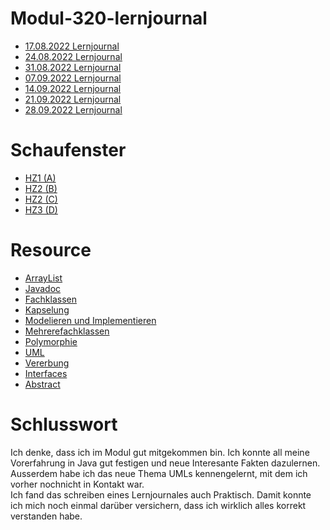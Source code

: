 # Modul-320-lernjournal

- [17.08.2022 Lernjournal](./src/17.08.2022/lernjournal.md)
- [24.08.2022 Lernjournal](./src/24.08.2022/lernjournal.md)
- [31.08.2022 Lernjournal](./src/31.08.2022/lernjournal.md)
- [07.09.2022 Lernjournal](./src/07.09.2022/lernjournal.md)
- [14.09.2022 Lernjournal](./src/14.09.2022/lernjournal.md)
- [21.09.2022 Lernjournal](./src/21.09.2022/lernjournal.md)
- [28.09.2022 Lernjournal](./src/28.09.2022/lernjournal.md)

# Schaufenster 
- [HZ1 (A)](./src/schaufenster/HZ1.md)
- [HZ2 (B)](./src/schaufenster/HZ2.md)
- [HZ2 (C)](./src/schaufenster/HZ3.md)
- [HZ3 (D)](./src/schaufenster/HZ4.md)
 
# Resource 
- [ArrayList](./src/resources/arraylist/)
- [Javadoc](./src/resources/javadoc/)
- [Fachklassen](./src/resources/fachklassen/)
- [Kapselung](./src/resources/kapselung/)
- [Modelieren und Implementieren](./src/resources/mandi/)
- [Mehrerefachklassen](./src/resources/mehrereFachklassen/)
- [Polymorphie](./src/resources/polymorphie/)
- [UML](./src/resources/uml/)
- [Vererbung](./src/resources/vererbung/)
- [Interfaces](./src/resources/interfaces/)
- [Abstract](./src/resources/abstract/)

# Schlusswort
Ich denke, dass ich im Modul gut mitgekommen bin. Ich konnte all meine Vorerfahrung in Java gut festigen und neue Interesante Fakten dazulernen. Ausserdem habe ich das neue Thema UMLs kennengelernt, mit dem ich vorher nochnicht in Kontakt war. 
<br/>
Ich fand das schreiben eines Lernjournales auch Praktisch. Damit konnte ich mich noch einmal darüber versichern, dass ich wirklich alles korrekt verstanden habe.
